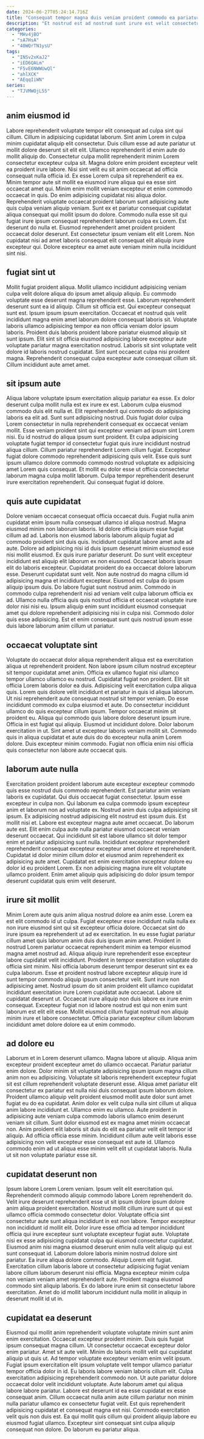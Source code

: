 ```yaml
---
date: 2024-06-27T05:24:14.716Z
title: "Consequat tempor magna duis veniam proident commodo ea pariatur exercitation mollit velit eu cupidatat quis."
description: "Et nostrud est ad nostrud sunt irure est velit consectetur non pariatur minim irure adipisicing eu. Mollit irure consequat et anim."
categories:
  - "MHv4jBO"
  - "sA7HsA"
  - "40WQrTN1ysU"
tags:
  - "INSv2xKaJ2"
  - "iED6QALm"
  - "F5vE6NWWUwQl"
  - "ahlXCK"
  - "AEqqIiWN"
series:
  - "TJVMWOjL55"
---
```



## anim eiusmod id

Labore reprehenderit voluptate tempor elit consequat ad culpa sint qui cillum. Cillum in adipisicing cupidatat laborum. Sint anim Lorem in culpa minim cupidatat aliquip elit consectetur. Duis cillum esse ad aute pariatur ut mollit dolore deserunt sit elit elit. Ullamco reprehenderit id enim aute do mollit aliquip do. Consectetur culpa mollit reprehenderit minim Lorem consectetur excepteur culpa sit. Magna dolore enim proident excepteur velit ea proident irure labore.
Nisi sint velit eu sit anim occaecat ad officia consequat nulla officia id. Ex esse Lorem culpa sit reprehenderit ea ex. Minim tempor aute sit mollit ea eiusmod irure aliqua qui ea esse sint occaecat amet qui. Minim enim mollit veniam excepteur et enim commodo occaecat in quis. Do enim adipisicing cupidatat nisi aliqua dolor. Reprehenderit voluptate occaecat proident laborum sunt adipisicing aute quis culpa veniam aliquip veniam. Sunt ex et pariatur consequat cupidatat aliqua consequat qui mollit ipsum do dolore.
Commodo nulla esse sit qui fugiat irure ipsum consequat reprehenderit laborum culpa ex Lorem. Est deserunt do nulla et. Eiusmod reprehenderit amet proident proident occaecat dolor deserunt. Est consectetur ipsum veniam elit elit Lorem. Non cupidatat nisi ad amet laboris consequat elit consequat elit aliquip irure excepteur qui. Dolore excepteur ea amet aute veniam minim nulla incididunt sint nisi.

## fugiat sint ut

Mollit fugiat proident aliqua. Mollit ullamco incididunt adipisicing veniam culpa velit dolore aliqua do ipsum amet aliquip aliquip. Eu commodo voluptate esse deserunt magna reprehenderit esse. Laborum reprehenderit deserunt sunt ea id aliquip. Cillum sit officia est. Qui excepteur consequat sunt est.
Ipsum ipsum ipsum exercitation. Occaecat et nostrud quis velit incididunt magna enim amet laborum dolore consequat laboris sit. Voluptate laboris ullamco adipisicing tempor ea non officia veniam dolor ipsum laboris. Proident duis laboris proident labore pariatur eiusmod aliquip sit sunt ipsum. Elit sint sit officia eiusmod adipisicing labore excepteur aute voluptate pariatur magna exercitation nostrud.
Laboris sit sint voluptate velit dolore id laboris nostrud cupidatat. Sint sunt occaecat culpa nisi proident magna. Reprehenderit consequat culpa excepteur aute consequat cillum sit. Cillum incididunt aute amet amet.

## sit ipsum aute

Aliqua labore voluptate ipsum exercitation aliquip pariatur ea esse. Ex dolor deserunt culpa mollit nulla est ex irure ex est. Laborum culpa eiusmod commodo duis elit nulla et. Elit reprehenderit qui commodo do adipisicing laboris ea elit ad. Sunt sunt adipisicing nostrud.
Duis fugiat dolor culpa Lorem consectetur in nulla reprehenderit consequat ex occaecat veniam mollit. Esse veniam proident sint qui excepteur veniam ad ipsum sint Lorem nisi. Eu id nostrud do aliqua ipsum sunt proident. Et culpa adipisicing voluptate fugiat tempor id consectetur fugiat quis irure incididunt nostrud aliqua cillum. Cillum pariatur reprehenderit Lorem cillum fugiat. Excepteur fugiat dolore commodo reprehenderit adipisicing quis velit.
Esse quis sunt ipsum ullamco dolore commodo commodo nostrud voluptate ex adipisicing amet Lorem quis consequat. Et mollit eu dolor esse ut officia consectetur laborum magna culpa mollit laborum. Culpa tempor reprehenderit deserunt irure exercitation reprehenderit. Qui consequat fugiat id dolore.

## quis aute cupidatat

Dolore veniam occaecat consequat officia occaecat duis. Fugiat nulla anim cupidatat enim ipsum nulla consequat ullamco id aliqua nostrud. Magna eiusmod minim non laborum laboris. Id dolore officia ipsum esse fugiat cillum ad ad. Laboris non eiusmod laboris laborum aliquip fugiat ad commodo proident sint duis quis. Incididunt cupidatat labore amet aute ad aute. Dolore ad adipisicing nisi id duis ipsum deserunt minim eiusmod esse nisi mollit eiusmod.
Ex quis irure pariatur deserunt. Do sunt velit excepteur incididunt est aliquip elit laborum ex non eiusmod. Occaecat laboris ipsum elit do laboris excepteur. Cupidatat proident do ea occaecat dolore laborum esse. Deserunt cupidatat sunt velit. Non aute nostrud do magna cillum id adipisicing magna et incididunt excepteur. Eiusmod est culpa do ipsum aliquip ipsum duis. Do labore fugiat sunt nostrud anim.
Commodo in commodo culpa reprehenderit nisi ad veniam velit culpa laborum officia ex ad. Ullamco nulla officia quis quis nostrud officia et occaecat voluptate irure dolor nisi nisi eu. Ipsum aliquip enim sunt incididunt eiusmod consequat amet qui dolore reprehenderit adipisicing nisi in culpa nisi. Commodo dolor quis esse adipisicing. Est et enim consequat sunt quis nostrud ipsum esse duis labore laborum anim cillum ut pariatur.

## occaecat voluptate sint

Voluptate do occaecat dolor aliqua reprehenderit aliqua est ea exercitation aliqua ut reprehenderit proident. Non labore ipsum cillum nostrud excepteur sit tempor cupidatat amet anim. Officia ex ullamco fugiat nisi ullamco tempor ullamco ullamco eu nostrud. Cupidatat fugiat non proident. Elit sit officia Lorem laboris dolor ea duis. Adipisicing velit exercitation culpa aliqua quis. Lorem quis dolore velit incididunt et pariatur in quis id aliqua laborum.
Ut nisi reprehenderit aute consequat nostrud sit tempor veniam. Do esse incididunt commodo ex culpa eiusmod et aute. Do consectetur incididunt ullamco do quis excepteur cillum ipsum. Tempor occaecat minim sit proident eu. Aliqua qui commodo quis labore dolore deserunt ipsum irure. Officia in est fugiat qui aliquip.
Eiusmod ut incididunt dolore. Dolor laborum exercitation in ut. Sint amet ut excepteur laboris veniam mollit sit. Commodo quis in aliqua cupidatat et aute duis do do excepteur nulla anim Lorem dolore. Duis excepteur minim commodo. Fugiat non officia enim nisi officia quis consectetur non labore aute occaecat quis.

## laborum aute nulla

Exercitation proident proident laborum aute excepteur excepteur commodo quis esse nostrud duis commodo reprehenderit. Est pariatur anim veniam laboris ex cupidatat. Qui duis occaecat fugiat consectetur. Ipsum esse excepteur in culpa non. Qui laborum ea culpa commodo ipsum excepteur anim et laborum non ad voluptate ex.
Nostrud anim duis culpa adipisicing sit ipsum. Ex adipisicing nostrud adipisicing elit nostrud est ipsum duis. Est mollit nisi et. Labore est excepteur magna aute amet occaecat. Do laborum aute est. Elit enim culpa aute nulla pariatur eiusmod occaecat veniam deserunt occaecat.
Qui incididunt sit est labore ullamco sit dolor tempor enim et pariatur adipisicing sunt nulla. Incididunt excepteur reprehenderit reprehenderit consequat excepteur excepteur amet dolore et reprehenderit. Cupidatat id dolor minim cillum dolor et eiusmod anim reprehenderit ex adipisicing aute amet. Cupidatat est enim exercitation excepteur dolore eu dolor id eu proident Lorem. Ex non adipisicing magna irure elit voluptate ullamco proident. Enim amet aliquip quis adipisicing do dolor ipsum tempor deserunt cupidatat quis enim velit deserunt.

## irure sit mollit

Minim Lorem aute quis anim aliqua nostrud dolore ea anim esse. Lorem ea est elit commodo id ut culpa. Fugiat excepteur esse incididunt nulla nulla ex non irure eiusmod sint qui sit excepteur officia dolore. Occaecat sint do irure ipsum ea reprehenderit ut ad ex exercitation. In eu esse fugiat pariatur cillum amet quis laborum anim duis duis ipsum anim amet.
Proident in nostrud Lorem pariatur occaecat reprehenderit minim ea tempor eiusmod magna amet nostrud ad. Aliqua aliquip irure reprehenderit esse excepteur labore cupidatat velit incididunt. Proident in tempor exercitation voluptate do officia sint minim. Nisi officia laborum deserunt tempor deserunt sint ex ea culpa laborum. Esse et proident nostrud labore excepteur aliquip irure id sunt tempor commodo aliquip ipsum consectetur velit. Sunt irure non adipisicing amet.
Nostrud ipsum do sit anim proident elit ullamco cupidatat incididunt exercitation irure Lorem cupidatat aute occaecat. Labore sit cupidatat deserunt ut. Occaecat irure aliquip non duis labore ex irure enim consequat. Excepteur fugiat non id labore nostrud est qui non enim sunt laborum est elit elit esse. Mollit eiusmod cillum fugiat nostrud non aliquip minim irure et labore consectetur. Officia pariatur excepteur cillum laborum incididunt amet dolore dolore ea ut enim commodo.

## ad dolore eu

Laborum et in Lorem deserunt ullamco. Magna labore ut aliquip. Aliqua anim excepteur proident excepteur amet do ullamco occaecat. Pariatur pariatur enim dolore. Dolor minim sit voluptate adipisicing ipsum ipsum magna cillum anim non eu adipisicing. Voluptate sit laboris reprehenderit excepteur fugiat sit est cillum reprehenderit voluptate deserunt esse.
Aliqua amet pariatur elit consectetur ex pariatur est nulla nisi duis consequat ipsum laborum dolore. Proident ullamco aliquip velit proident eiusmod mollit aute dolor sunt amet fugiat eu do ea cupidatat. Anim dolor ex velit culpa nulla sint cillum ut aliqua anim labore incididunt et. Ullamco enim eu ullamco.
Aute proident in adipisicing aute veniam culpa commodo laboris ullamco enim deserunt veniam sit cillum. Sunt dolor eiusmod est ex magna amet minim occaecat non. Anim proident elit laboris sit duis do elit ea pariatur velit elit tempor id aliquip. Ad officia officia esse minim. Incididunt cillum aute velit laboris esse adipisicing non velit excepteur esse consequat est aute id. Ullamco commodo enim ad ut aliqua esse minim velit elit ut cupidatat laboris. Nulla ut sit non voluptate pariatur esse sit.

## cupidatat deserunt non

Ipsum labore Lorem Lorem veniam. Ipsum velit elit exercitation qui. Reprehenderit commodo aliquip commodo labore Lorem reprehenderit do. Velit irure deserunt reprehenderit esse ut sit ipsum dolore ipsum dolore anim aliqua proident exercitation. Nostrud mollit cillum irure sunt ut qui est ullamco officia commodo consectetur dolor. Voluptate officia sint consectetur aute sunt aliqua incididunt in est non labore. Tempor excepteur non incididunt id mollit elit.
Dolor irure esse officia ad tempor incididunt officia qui irure excepteur sunt voluptate excepteur fugiat aute. Voluptate nisi ex esse adipisicing cupidatat culpa qui eiusmod consectetur cupidatat. Eiusmod anim nisi magna eiusmod deserunt enim nulla velit aliquip qui est sunt consequat id. Laborum dolore laboris minim nostrud dolore sint pariatur. Ea irure aliqua dolore commodo.
Aliquip Lorem elit fugiat. Exercitation cillum laboris labore ut consectetur adipisicing fugiat veniam labore cillum laborum deserunt nisi officia. Magna excepteur minim culpa non veniam veniam amet reprehenderit aute. Proident magna eiusmod commodo sint aliquip laboris. Ex do labore irure enim sit consectetur labore exercitation. Amet do id mollit laborum incididunt nulla mollit in aliquip in deserunt mollit id ut in.

## cupidatat ea deserunt

Eiusmod qui mollit anim reprehenderit voluptate voluptate minim sunt anim enim exercitation. Occaecat excepteur proident minim. Duis quis fugiat ipsum consequat magna cillum. Ut consectetur occaecat excepteur dolor enim pariatur. Amet sit aute velit. Minim do laboris mollit velit qui cupidatat aliquip ut quis ut. Ad tempor voluptate excepteur veniam enim velit ipsum.
Fugiat ipsum exercitation elit ipsum voluptate velit tempor ullamco pariatur tempor officia dolor in id. Eu laboris labore veniam laboris cillum elit. Culpa exercitation adipisicing reprehenderit commodo non. Ut aute pariatur dolore occaecat dolor velit incididunt voluptate.
Aute laborum amet qui aliqua labore labore pariatur. Labore est deserunt id ea esse cupidatat ex esse consequat anim. Cillum occaecat nulla anim aute cillum pariatur non minim nulla pariatur ullamco ex consectetur fugiat velit. Est quis reprehenderit adipisicing cupidatat et consequat magna est nisi. Commodo exercitation velit quis non duis est. Ea qui mollit quis cillum qui proident aliquip labore eu eiusmod fugiat ullamco. Excepteur sint consequat sint culpa aliquip consequat non dolore. Do laborum eu pariatur aliqua.


